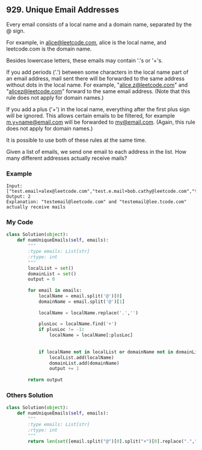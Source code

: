 ## 929. Unique Email Addresses

Every email consists of a local name and a domain name, separated by the @ sign.

For example, in alice@leetcode.com, alice is the local name, and leetcode.com is the domain name.

Besides lowercase letters, these emails may contain '.'s or '+'s.

If you add periods ('.') between some characters in the local name part of an email address, mail sent there will be forwarded to the same address without dots in the local name.  For example, "alice.z@leetcode.com" and "alicez@leetcode.com" forward to the same email address.  (Note that this rule does not apply for domain names.)

If you add a plus ('+') in the local name, everything after the first plus sign will be ignored. This allows certain emails to be filtered, for example m.y+name@email.com will be forwarded to my@email.com.  (Again, this rule does not apply for domain names.)

It is possible to use both of these rules at the same time.

Given a list of emails, we send one email to each address in the list.  How many different addresses actually receive mails? 


### Example
```
Input: ["test.email+alex@leetcode.com","test.e.mail+bob.cathy@leetcode.com","testemail+david@lee.tcode.com"]
Output: 2
Explanation: "testemail@leetcode.com" and "testemail@lee.tcode.com" actually receive mails
```

### My Code
```python
class Solution(object):
    def numUniqueEmails(self, emails):
        """
        :type emails: List[str]
        :rtype: int
        """
        localList = set()
        domainList = set()
        output = 0
        
        for email in emails:
            localName = email.split('@')[0]
            domainName = email.split('@')[1]
            
            localName = localName.replace('.','')
            
            plusLoc = localName.find('+')
            if plusLoc != -1:
                localName = localName[:plusLoc]
                
            
            if localName not in localList or domainName not in domainList:
                localList.add(localName)
                domainList.add(domainName)
                output += 1
            
        return output
```

### Others Solution
```python
class Solution(object):
    def numUniqueEmails(self, emails):
        """
        :type emails: List[str]
        :rtype: int
        """
        return len(set([email.split("@")[0].split("+")[0].replace(".","")+email.split("@")[1] for email in emails]))
```
